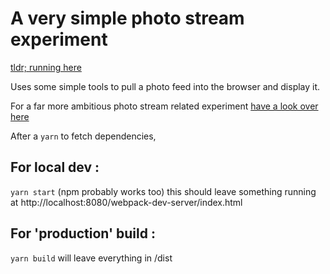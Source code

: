 # A very simple photo stream experiment

[tldr; running here](https://notmodified.github.io/photo-experiment/)

Uses some simple tools to pull a photo feed into the browser and display it.

For a far more ambitious photo stream related experiment [have a look over here](https://github.com/notmodified/mosaic-experiment)

After a `yarn` to fetch dependencies,

## For local dev :
`yarn start` (npm probably works too) this should leave something running at http://localhost:8080/webpack-dev-server/index.html

## For 'production' build :
`yarn build` will leave everything in /dist
